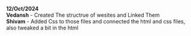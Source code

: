 **12/Oct/2024** <br>
**Vedansh** - Created The structrue of wesites and Linked Them <br>
**Shivam** - Added Css to those files and connected the html and css files, also tweaked a bit in the html <br>

